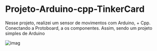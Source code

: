 # Projeto-Arduino-cpp-TinkerCard
 
  Nesse projeto, realizei um sensor de movimentos com Arduino, + Cpp. Conectando a Protoboard, a os componentes. Assim, sendo um projeto simples de Arduino
  
![imag](https://github.com/user-attachments/assets/a318b6ee-bb10-40b8-add4-95fb8471fec1)
